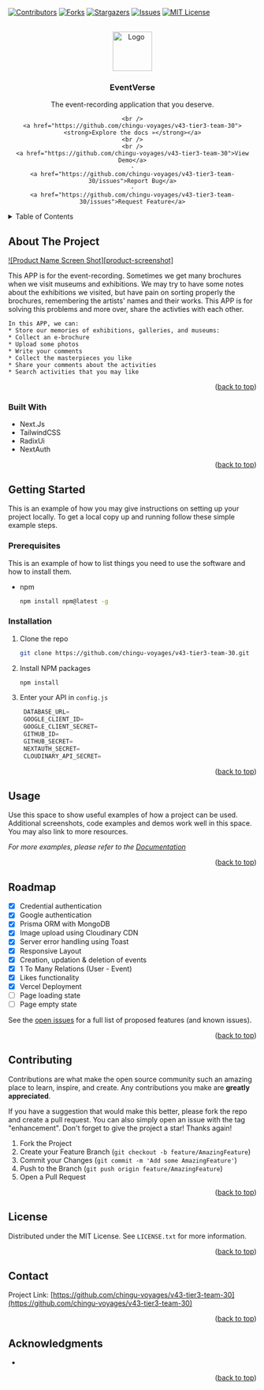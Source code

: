 <a name="readme-top"></a>

[![Contributors][contributors-shield]][contributors-url]
[![Forks][forks-shield]][forks-url]
[![Stargazers][stars-shield]][stars-url]
[![Issues][issues-shield]][issues-url]
[![MIT License][license-shield]][license-url]

<br />
<div align="center">
  <a href="https://github.com/chingu-voyages/v43-tier3-team-30">
    <img src="./public/logo2.png" alt="Logo" width="80" height="80">
  </a>

<h3 align="center">EventVerse</h3>

  <p align="center">
    The event-recording application that you deserve.

    <br />
    <a href="https://github.com/chingu-voyages/v43-tier3-team-30"><strong>Explore the docs »</strong></a>
    <br />
    <br />
    <a href="https://github.com/chingu-voyages/v43-tier3-team-30">View Demo</a>
    ·
    <a href="https://github.com/chingu-voyages/v43-tier3-team-30/issues">Report Bug</a>
    ·
    <a href="https://github.com/chingu-voyages/v43-tier3-team-30/issues">Request Feature</a>
  </p>
</div>



<!-- TABLE OF CONTENTS -->
<details>
  <summary>Table of Contents</summary>
  <ol>
    <li>
      <a href="#about-the-project">About The Project</a>
      <ul>
        <li><a href="#built-with">Built With</a></li>
      </ul>
    </li>
    <li>
      <a href="#getting-started">Getting Started</a>
      <ul>
        <li><a href="#prerequisites">Prerequisites</a></li>
        <li><a href="#installation">Installation</a></li>
      </ul>
    </li>
    <li><a href="#usage">Usage</a></li>
    <li><a href="#roadmap">Roadmap</a></li>
    <li><a href="#contributing">Contributing</a></li>
    <li><a href="#license">License</a></li>
    <li><a href="#contact">Contact</a></li>
    <li><a href="#acknowledgments">Acknowledgments</a></li>
  </ol>
</details>



<!-- ABOUT THE PROJECT -->
## About The Project

[![Product Name Screen Shot][product-screenshot]](https://example.com)

This APP is for the event-recording. Sometimes we get many brochures when we visit museums and exhibitions. We may try to have some notes about the exhibitions we visited, but have pain on sorting properly the brochures, remembering the artists' names and their works. This APP is for solving this problems and more over, share the activties with each other.

    In this APP, we can:
    * Store our memories of exhibitions, galleries, and museums:
    * Collect an e-brochure 
    * Upload some photos
    * Write your comments
    * Collect the masterpieces you like
    * Share your comments about the activities
    * Search activities that you may like

<p align="right">(<a href="#readme-top">back to top</a>)</p>



### Built With

* Next.Js
* TailwindCSS
* RadixUi
* NextAuth

<p align="right">(<a href="#readme-top">back to top</a>)</p>



<!-- GETTING STARTED -->
## Getting Started

This is an example of how you may give instructions on setting up your project locally.
To get a local copy up and running follow these simple example steps.

### Prerequisites

This is an example of how to list things you need to use the software and how to install them.
* npm
  ```sh
  npm install npm@latest -g
  ```

### Installation

1. Clone the repo
   ```sh
   git clone https://github.com/chingu-voyages/v43-tier3-team-30.git
   ```
2. Install NPM packages
   ```sh
   npm install
   ```
3. Enter your API in `config.js`
   ```js
    DATABASE_URL=
    GOOGLE_CLIENT_ID=
    GOOGLE_CLIENT_SECRET=
    GITHUB_ID=
    GITHUB_SECRET=
    NEXTAUTH_SECRET=
    CLOUDINARY_API_SECRET=
   ```

<p align="right">(<a href="#readme-top">back to top</a>)</p>



<!-- USAGE EXAMPLES -->
## Usage

Use this space to show useful examples of how a project can be used. Additional screenshots, code examples and demos work well in this space. You may also link to more resources.

_For more examples, please refer to the [Documentation](https://example.com)_

<p align="right">(<a href="#readme-top">back to top</a>)</p>



<!-- ROADMAP -->
## Roadmap

- [x] Credential authentication
- [x] Google authentication
- [x] Prisma ORM with MongoDB
- [x] Image upload using Cloudinary CDN
- [x] Server error handling using Toast
- [x] Responsive Layout
- [x] Creation, updation & deletion of events
- [x] 1 To Many Relations (User - Event)
- [x] Likes functionality
- [x] Vercel Deployment
- [ ] Page loading state
- [ ] Page empty state

See the [open issues](https://github.com/chingu-voyages/v43-tier3-team-30/issues) for a full list of proposed features (and known issues).

<p align="right">(<a href="#readme-top">back to top</a>)</p>



<!-- CONTRIBUTING -->
## Contributing

Contributions are what make the open source community such an amazing place to learn, inspire, and create. Any contributions you make are **greatly appreciated**.

If you have a suggestion that would make this better, please fork the repo and create a pull request. You can also simply open an issue with the tag "enhancement".
Don't forget to give the project a star! Thanks again!

1. Fork the Project
2. Create your Feature Branch (`git checkout -b feature/AmazingFeature`)
3. Commit your Changes (`git commit -m 'Add some AmazingFeature'`)
4. Push to the Branch (`git push origin feature/AmazingFeature`)
5. Open a Pull Request

<p align="right">(<a href="#readme-top">back to top</a>)</p>



<!-- LICENSE -->
## License

Distributed under the MIT License. See `LICENSE.txt` for more information.

<p align="right">(<a href="#readme-top">back to top</a>)</p>



<!-- CONTACT -->
## Contact

Project Link: [https://github.com/chingu-voyages/v43-tier3-team-30](https://github.com/chingu-voyages/v43-tier3-team-30)

<p align="right">(<a href="#readme-top">back to top</a>)</p>



<!-- ACKNOWLEDGMENTS -->
## Acknowledgments

* []()


<p align="right">(<a href="#readme-top">back to top</a>)</p>



<!-- MARKDOWN LINKS & IMAGES -->
<!-- https://www.markdownguide.org/basic-syntax/#reference-style-links -->
[contributors-shield]: https://img.shields.io/github/contributors/chingu-voyages/v43-tier3-team-30.svg?style=for-the-badge
[contributors-url]: https://github.com/chingu-voyages/v43-tier3-team-30/graphs/contributors
[forks-shield]: https://img.shields.io/github/forks/chingu-voyages/v43-tier3-team-30.svg?style=for-the-badge
[forks-url]: https://github.com/chingu-voyages/v43-tier3-team-30/network/members
[stars-shield]: https://img.shields.io/github/stars/chingu-voyages/v43-tier3-team-30.svg?style=for-the-badge
[stars-url]: https://github.com/chingu-voyages/v43-tier3-team-30/stargazers
[issues-shield]: https://img.shields.io/github/issues/chingu-voyages/v43-tier3-team-30.svg?style=for-the-badge
[issues-url]: https://github.com/chingu-voyages/v43-tier3-team-30/issues
[license-shield]: https://img.shields.io/github/license/chingu-voyages/v43-tier3-team-30.svg?style=for-the-badge
[license-url]: https://github.com/chingu-voyages/v43-tier3-team-30/blob/master/LICENSE.txt
